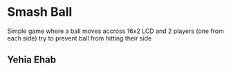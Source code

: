 # Smash Ball

Simple game where a ball moves accross 16x2 LCD and 2 players (one from each side) try to prevent ball from hitting their side

## Yehia Ehab
